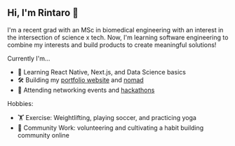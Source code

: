 ## Hi, I'm Rintaro 👋

<!--
**rmasuda12/rmasuda12** is a ✨ _special_ ✨ repository because its `README.md` (this file) appears on your GitHub profile.

Here are some ideas to get you started:

- 🔭 I’m currently working on ...
- 🌱 I’m currently learning ...
- 👯 I’m looking to collaborate on ...
- 🤔 I’m looking for help with ...
- 💬 Ask me about ...
- 📫 How to reach me: ...
- 😄 Pronouns: ...
- ⚡ Fun fact: ...
-->
I'm a recent grad with an MSc in biomedical engineering with an interest in the intersection of science x tech. Now, I'm learning software engineering to combine my interests and build products to create meaningful solutions! 

Currently I'm...
- 🌱  Learning React Native, Next.js, and Data Science basics
- 🛠️  Building my [portfolio website](https://rintaro-masuda.vercel.app) and [nomad](https://www.nomadworld.ai)
- 🔭  Attending networking events and [hackathons](https://devpost.com/masudarinta?ref_content=user-portfolio&ref_feature=portfolio&ref_medium=global-nav)

Hobbies: 
- 🏋  Exercise: Weightlifting, playing soccer, and practicing yoga
- 🙌  Community Work: volunteering and cultivating a habit building community online
